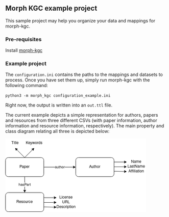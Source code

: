 ## Morph KGC example project

This sample project may help you organize your data and mappings for morph-kgc.

### Pre-requisites
Install [morph-kgc](https://github.com/oeg-upm/morph-kgc)


### Example project
The `configuration.ini` contains the paths to the mappings and datasets to process. Once you have set them up, simply run morph-kgc with the following command:

`python3 -m morph_kgc configuration_example.ini`

Right now, the output is written into an `out.ttl` file.

The current example depicts a simple representation for authors, papers and resources from three different CSVs (with paper information, author information and resource information, respectively). The main property and class diagram relating all three is depicted below:

![Logo](diagram.png)


